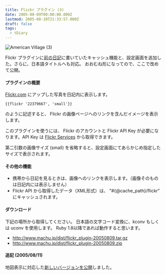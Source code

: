 ```yaml
---
title: Flickr プラグイン (3)
date: 2005-08-09T00:00:00.000Z
lastmod: 2005-08-10T21:33:57.000Z
draft: false
tags:
  - tDiary
---
```


![American Village (3)](@/assets/flickr/26819517.jpg "American Village (3)")

Flickr プラグインに[前の日記](/posts/20050808/p02)に書いていたキャッシュ機能と、設定画面を追加した。さらに、日本語タイトルへも対応。 おおむね形になってので、ここで改めて公開。

#### プラグインの概要

[Flickr.com](http://www.flickr.com/) にアップした写真を日記内に表示します。

```
{{flickr '22379667', 'small'}}
```

のように記述すると、 Flickr の画像ページへのリンクを含んだイメージを表示します。

このプラグインを使うには、 Flickr のアカウントと Flickr API Key が必要になります。API Key は [Flickr Services](http://www.flickr.com/services/api/key.gne) から取得できます。

第二引数の画像サイズ (small) を省略すると、設定画面にてあらかじめ指定したサイズで表示されます。

#### その他の機能

- 携帯から日記を見るときは、画像へのリンクを表示します。（画像そのものは日記内には表示しません）
- Flickr API から取得したデータ（XML形式）は、 "#{@cache_path}/flickr" にキャッシュされます。

#### ダウンロード

下記の場所から取得してください。 日本語の文字コード変換に、kconv もしくは uconv を使用します。 Ruby 1.8以降であれば動作すると思います。

- <http://www.machu.jp/dist/flickr_plugin-20050809.tar.gz>
- <http://www.machu.jp/dist/flickr_plugin-20050809.zip>

#### 追記 (2005/08/11)

地図表示に対応した[新しいバージョンを公開](/posts/20050811/p01)しました。
